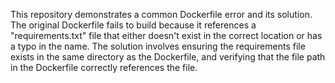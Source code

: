 This repository demonstrates a common Dockerfile error and its solution. The original Dockerfile fails to build because it references a "requirements.txt" file that either doesn't exist in the correct location or has a typo in the name. The solution involves ensuring the requirements file exists in the same directory as the Dockerfile, and verifying that the file path in the Dockerfile correctly references the file.